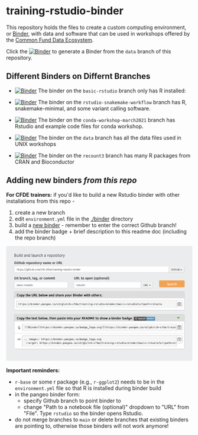 # training-rstudio-binder

This repository holds the files to create a custom computing environment, or [Binder](https://mybinder.org/), with data and software that can be used in workshops offered by the [Common Fund Data Ecosystem](https://training.nih-cfde.org/en/latest/).

Click the [![Binder](https://mybinder.org/badge_logo.svg)](https://mybinder.org/v2/gh/nih-cfde/training-rstudio-binder/data?urlpath=rstudio) to generate a Binder from the `data` branch of this repository.

## Different Binders on Differnt Branches

- [![Binder](https://mybinder.org/badge_logo.svg)](https://binder.pangeo.io/v2/gh/nih-cfde/training-rstudio-binder/basic-rstudio?urlpath=rstudio) The binder on the  `basic-rstudio` branch only has R installed:

- [![Binder](https://mybinder.org/badge_logo.svg)](https://binder.pangeo.io/v2/gh/nih-cfde/training-rstudio-binder/rstudio-snakemake-workflow?urlpath=rstudio) The binder on the `rstudio-snakemake-workflow` branch has R, snakemake-minimal, and some variant calling software.

- [![Binder](https://mybinder.org/badge_logo.svg)](https://binder.pangeo.io/v2/gh/nih-cfde/training-rstudio-binder/conda-workshop-march2021?urlpath=rstudio)
 The binder on the `conda-workshop-march2021` branch has Rstudio and example code files for conda workshop.

- [![Binder](https://mybinder.org/badge_logo.svg)](https://mybinder.org/v2/gh/nih-cfde/training-rstudio-binder/data?urlpath=rstudio) The binder on the `data` branch has all the data files used in UNIX workshops

- [![Binder](https://mybinder.org/badge_logo.svg)](https://mybinder.org/v2/gh/nih-cfde/training-rstudio-binder/recount3?urlpath=rstudio) The binder on the `recount3` branch has many R packages from CRAN and Bioconductor


## Adding new binders *from this repo*

**For CFDE trainers:** if you'd like to build a new Rstudio binder with other installations from this repo - 

1) create a new branch
2) edit `environment.yml` file in the [./binder](./binder) directory
3) build a [new binder](https://mybinder.org/) - remember to enter the correct Github branch!
4) add the binder badge + brief description to this readme doc (including the repo branch)

![](./images/rstudio-binder-setup.png)

**Important reminders:**

- `r-base` or some r package (e.g., `r-ggplot2`) needs to be in the `environment.yml` file so that R is installed during binder build
- in the pangeo binder form:
  - specify Github branch to point binder to
  - change "Path to a notebook file (optional)" dropdown to "URL" from "File". Type `rstudio` so the binder opens Rstudio.
- do not merge branches to `main` or delete branches that existing binders are pointing to, otherwise those binders will not work anymore!

